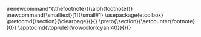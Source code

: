 \renewcommand*{\thefootnote}{(\alph{footnote})}
\newcommand{\smalltext}[1]{\small#1}
\usepackage{etoolbox}
\pretocmd{\section}{\clearpage}{}{}
\preto{\section}{\setcounter{footnote}{0}} 
\apptocmd{\toprule}{\rowcolor{cyan!40}}{}{}